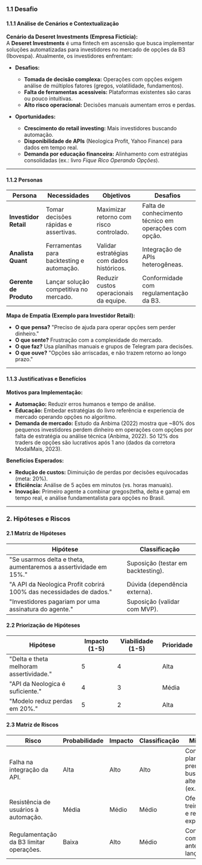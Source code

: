 ### **1.1 Desafio**  

#### **1.1.1 Análise de Cenários e Contextualização**  
**Cenário da Deseret Investments (Empresa Fictícia):**  
A **Deseret Investments** é uma fintech em ascensão que busca implementar soluções automatizadas para investidores no mercado de opções da B3 (Ibovespa). Atualmente, os investidores enfrentam:  

- **Desafios:**  
  - **Tomada de decisão complexa:** Operações com opções exigem análise de múltiplos fatores (gregos, volatilidade, fundamentos).  
  - **Falta de ferramentas acessíveis:** Plataformas existentes são caras ou pouco intuitivas.  
  - **Alto risco operacional:** Decisões manuais aumentam erros e perdas.  

- **Oportunidades:**  
  - **Crescimento do retail investing:** Mais investidores buscando automação.  
  - **Disponibilidade de APIs** (Neologica Profit, Yahoo Finance) para dados em tempo real.  
  - **Demanda por educação financeira:** Alinhamento com estratégias consolidadas (ex.: livro *Fique Rico Operando Opções*). 

---  

#### **1.1.2 Personas**  
| **Persona**         | **Necessidades**                | **Objetivos**                     | **Desafios**                     |  
|---------------------|--------------------------------|----------------------------------|----------------------------------|  
| **Investidor Retail** | Tomar decisões rápidas e assertivas. | Maximizar retorno com risco controlado. | Falta de conhecimento técnico em operações com opção. |  
| **Analista Quant**   | Ferramentas para backtesting e automação. | Validar estratégias com dados históricos. | Integração de APIs heterogêneas. |  
| **Gerente de Produto** | Lançar solução competitiva no mercado. | Reduzir custos operacionais da equipe. | Conformidade com regulamentação da B3. |  

**Mapa de Empatia (Exemplo para Investidor Retail):**  
- **O que pensa?** "Preciso de ajuda para operar opções sem perder dinheiro."  
- **O que sente?** Frustração com a complexidade do mercado.  
- **O que faz?** Usa planilhas manuais e grupos de Telegram para decisões.  
- **O que ouve?** "Opções são arriscadas, e não trazem retorno ao longo prazo."  

---  

#### **1.1.3 Justificativas e Benefícios**  
**Motivos para Implementação:**  
- **Automação:** Reduzir erros humanos e tempo de análise.  
- **Educação:** Embedar estratégias do livro referência e experiencia de mercado operando opções no algoritmo.  
- **Demanda de mercado:** Estudo da Anbima (2022) mostra que ~80% dos pequenos investidores perdem dinheiro em operações com opções por falta de estratégia ou análise técnica (Anbima, 2022). Só 12% dos traders de opções são lucrativos após 1 ano (dados da corretora ModalMais, 2023).  

**Benefícios Esperados:**  
- **Redução de custos:** Diminuição de perdas por decisões equivocadas (meta: 20%).  
- **Eficiência:** Análise de 5 ações em minutos (vs. horas manuais).  
- **Inovação:** Primeiro agente a combinar gregos(tetha, delta e gama) em tempo real, e análise fundamentalista para opções no Brasil.  

---  

### **2. Hipóteses e Riscos**  

#### **2.1 Matriz de Hipóteses**  
| **Hipótese**                                      | **Classificação**      |  
|---------------------------------------------------|-----------------------|  
| "Se usarmos delta e theta, aumentaremos a assertividade em 15%." | Suposição (testar em backtesting). |  
| "A API da Neologica Profit cobrirá 100% das necessidades de dados." | Dúvida (dependência externa). |  
| "Investidores pagariam por uma assinatura do agente." | Suposição (validar com MVP). |  

#### **2.2 Priorização de Hipóteses**  
| **Hipótese**                                      | **Impacto (1-5)** | **Viabilidade (1-5)** | **Prioridade** |  
|---------------------------------------------------|------------------|---------------------|--------------|  
| "Delta e theta melhoram assertividade."           | 5                | 4                   | Alta         |  
| "API da Neologica é suficiente."                  | 4                | 3                   | Média        |  
| "Modelo reduz perdas em 20%."                     | 5                | 2                   | Alta         |  

#### **2.3 Matriz de Riscos**  
| **Risco**                            | **Probabilidade** | **Impacto** | **Classificação** | **Mitigação** |  
|--------------------------------------|------------------|------------|------------------|--------------|  
| Falha na integração da API.          | Alta             | Alto       | Alto             | Contratar plano premium ou buscar alternativas (ex.: Brapi). |  
| Resistência de usuários à automação. | Média            | Médio      | Médio            | Oferecer treinamentos e relatórios explicativos. |  
| Regulamentação da B3 limitar operações. | Baixa          | Alto       | Médio            | Consultar compliance antes do lançamento. |  

